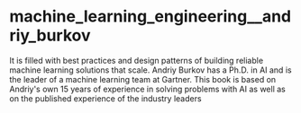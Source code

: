 # machine_learning_engineering__andriy_burkov
It is filled with best practices and design patterns of building reliable machine learning solutions that scale. Andriy Burkov has a Ph.D. in AI and is the leader of a machine learning team at Gartner. This book is based on Andriy's own 15 years of experience in solving problems with AI as well as on the published experience of the industry leaders
